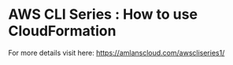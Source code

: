 # AWS CLI Series : How to use CloudFormation  

For more details visit here: https://amlanscloud.com/awscliseries1/